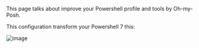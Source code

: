 This page talks about improve your Powershell profile and tools by Oh-my-Posh.

This configuration transform your Powershell 7 this:

![image](https://user-images.githubusercontent.com/90980333/182039821-19aeb61e-efb1-41c7-b9ef-70e9952a2a3d.png)
